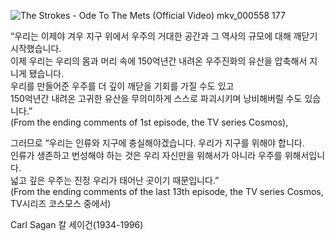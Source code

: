 ![The Strokes - Ode To The Mets (Official Video) mkv_000558 177](https://user-images.githubusercontent.com/71170622/162348278-ec3efe4d-0d4d-4371-9d4b-476394eac796.jpg)


“우리는 이제야 겨우 지구 위에서 우주의 거대한 공간과 그 역사의 규모에 대해 깨닫기 시작했습니다.  
이제 우리는 우리의 몸과 머리 속에 150억년간 내려온 우주진화의 유산을 압축해서 지니게 됐습니다.  
우리를 만들어준 우주를 더 깊이 깨닫을 기회를 가질 수도 있고  
150억년간 내려온 고귀한 유산을 무의미하게 스스로 파괴시키며 낭비해버릴 수도 있습니다.”  
(From the ending comments of 1st episode, the TV series Cosmos),  

그러므로 “우리는 인류와 지구에 충실해야겠습니다. 우리가 지구를 위해야 합니다.  
인류가 생존하고 번성해야 하는 것은 우리 자신만을 위해서가 아니라 우주를 위해서입니다.  
넓고 깊은 우주는 진정 우리가 태어난 곳이기 때문입니다.”  
(From the ending comments of the last 13th episode, the TV series Cosmos, TV시리즈 코스모스 중에서)  

Carl Sagan 칼 세이건(1934-1996)  
